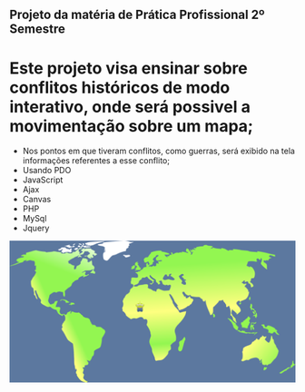## Projeto da matéria de Prática Profissional 2º Semestre
# Este projeto visa ensinar sobre conflitos históricos de modo interativo, onde será possivel a movimentação sobre um mapa;
- Nos pontos em que tiveram conflitos, como guerras, será exibido na tela informações referentes a esse conflito;
- Usando PDO 
- JavaScript
- Ajax
- Canvas
- PHP
- MySql
- Jquery

![Tela Principal:](projetinho_alien_mapinha.png)


